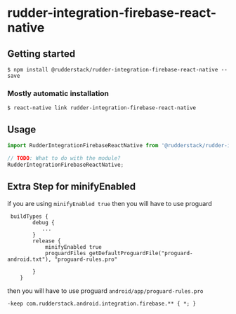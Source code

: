# rudder-integration-firebase-react-native

## Getting started

`$ npm install @rudderstack/rudder-integration-firebase-react-native --save`

### Mostly automatic installation

`$ react-native link rudder-integration-firebase-react-native`

## Usage
```javascript
import RudderIntegrationFirebaseReactNative from '@rudderstack/rudder-integration-firebase-react-native';

// TODO: What to do with the module?
RudderIntegrationFirebaseReactNative;
```

## Extra Step for minifyEnabled 

if you are using `minifyEnabled true` then you will have to use proguard

```
 buildTypes {
        debug {
           ...
        }
        release {
            minifyEnabled true
            proguardFiles getDefaultProguardFile("proguard-android.txt"), "proguard-rules.pro"
           
        }
    }
```


then you will have to use proguard `android/app/proguard-rules.pro`
```
-keep com.rudderstack.android.integration.firebase.** { *; }
```

